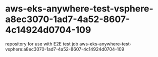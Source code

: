 # aws-eks-anywhere-test-vsphere-a8ec3070-1ad7-4a52-8607-4c14924d0704-109
repository for use with E2E test job aws-eks-anywhere-test-vsphere:a8ec3070-1ad7-4a52-8607-4c14924d0704-109
